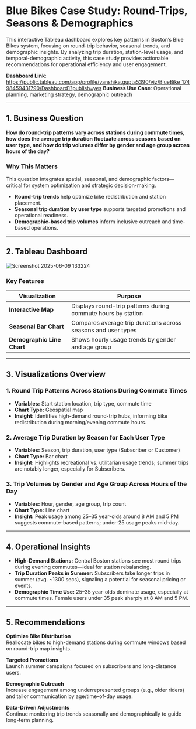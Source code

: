 # Blue Bikes Case Study: Round-Trips, Seasons & Demographics

This interactive Tableau dashboard explores key patterns in Boston’s Blue Bikes system, focusing on round-trip behavior, seasonal trends, and demographic insights. By analyzing trip duration, station-level usage, and temporal-demographic activity, this case study provides actionable recommendations for operational efficiency and user engagement.

 **Dashboard Link**:  https://public.tableau.com/app/profile/vanshika.gupta5390/viz/BlueBike_17498459431790/Dashboard1?publish=yes
 **Business Use Case**: Operational planning, marketing strategy, demographic outreach

---

## 1. Business Question

**How do round-trip patterns vary across stations during commute times, how does the average trip duration fluctuate across seasons based on user type, and how do trip volumes differ by gender and age group across hours of the day?**

###  Why This Matters  
This question integrates spatial, seasonal, and demographic factors—critical for system optimization and strategic decision-making.  
- **Round-trip trends** help optimize bike redistribution and station placement.  
- **Seasonal trip duration by user type** supports targeted promotions and operational readiness.  
- **Demographic-based trip volumes** inform inclusive outreach and time-based operations.

---

## 2.  Tableau Dashboard

![Screenshot 2025-06-09 133224](https://github.com/user-attachments/assets/64dce780-ab57-4869-bd12-1856efb8d6d7)


### Key Features

| Visualization              |                             Purpose                           |
|----------------------------|---------------------------------------------------------------|
| **Interactive Map**        | Displays round-trip patterns during commute hours by station  |
| **Seasonal Bar Chart**     | Compares average trip durations across seasons and user types |
| **Demographic Line Chart** | Shows hourly usage trends by gender and age group             |

---

## 3.  Visualizations Overview

### 1. **Round Trip Patterns Across Stations During Commute Times**
- **Variables:** Start station location, trip type, commute time  
- **Chart Type:** Geospatial map  
- **Insight:** Identifies high-demand round-trip hubs, informing bike redistribution during morning/evening commute hours.

### 2. **Average Trip Duration by Season for Each User Type**
- **Variables:** Season, trip duration, user type (Subscriber or Customer)  
- **Chart Type:** Bar chart  
- **Insight:** Highlights recreational vs. utilitarian usage trends; summer trips are notably longer, especially for Subscribers.

### 3. **Trip Volumes by Gender and Age Group Across Hours of the Day**
- **Variables:** Hour, gender, age group, trip count  
- **Chart Type:** Line chart  
- **Insight:** Peak usage among 25–35 year-olds around 8 AM and 5 PM suggests commute-based patterns; under-25 usage peaks mid-day.

---

## 4.  Operational Insights

- **High-Demand Stations:** Central Boston stations see most round trips during evening commutes—ideal for station rebalancing.
- **Trip Duration Peaks in Summer:** Subscribers take longer trips in summer (avg. ~1300 secs), signaling a potential for seasonal pricing or events.
- **Demographic Time Use:** 25–35 year-olds dominate usage, especially at commute times. Female users under 35 peak sharply at 8 AM and 5 PM.

---

## 5.  Recommendations

 **Optimize Bike Distribution**  
Reallocate bikes to high-demand stations during commute windows based on round-trip map insights.

 **Targeted Promotions**  
Launch summer campaigns focused on subscribers and long-distance users.

 **Demographic Outreach**  
Increase engagement among underrepresented groups (e.g., older riders) and tailor communication by age/time-of-day usage.

 **Data-Driven Adjustments**  
Continue monitoring trip trends seasonally and demographically to guide long-term planning.
